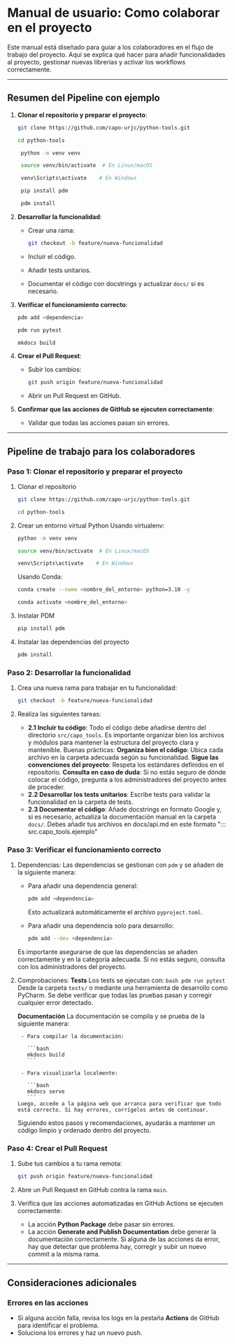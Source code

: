 # Manual de usuario: Como colaborar en el proyecto

Este manual está diseñado para guiar a los colaboradores en el flujo de trabajo del proyecto.
Aquí se explica qué hacer para añadir funcionalidades al proyecto, gestionar nuevas librerías y activar los workflows correctamente.

---
## Resumen del Pipeline con ejemplo

1. **Clonar el repositorio y preparar el proyecto**:
    ```bash
    git clone https://github.com/capo-urjc/python-tools.git
    ```
    ```bash
    cd python-tools
   ```
   ```bash
    python -m venv venv
   ```
   ```bash
    source venv/bin/activate  # En Linux/macOS
   ```
   ```bash
    venv\Scripts\activate    # En Windows
   ```
   ```bash
    pip install pdm
   ```
   ```bash
    pdm install
    ```

3. **Desarrollar la funcionalidad**:
    - Crear una rama:

      ```bash
      git checkout -b feature/nueva-funcionalidad
      ```

    - Incluir el código.
    - Añadir tests unitarios.
    - Documentar el código con docstrings y actualizar `docs/` si es necesario.

4. **Verificar el funcionamiento correcto**:
    ```bash
    pdm add <dependencia>
    ```
    ```bash
    pdm run pytest
    ```
    ```bash
    mkdocs build
    ```

6. **Crear el Pull Request**:
    - Subir los cambios:

      ```bash
      git push origin feature/nueva-funcionalidad
      ```

    - Abrir un Pull Request en GitHub.

7. **Confirmar que las acciones de GitHub se ejecuten correctamente**:
    - Validar que todas las acciones pasan sin errores.
  
---

## Pipeline de trabajo para los colaboradores

### **Paso 1: Clonar el repositorio y preparar el proyecto**
1. Clonar el repositorio
    ```bash
    git clone https://github.com/capo-urjc/python-tools.git
    ```
    ```bash
    cd python-tools
    ```

2. Crear un entorno virtual Python
    Usando virtualenv:
    ```bash
    python -m venv venv
    ```
    ```bash
    source venv/bin/activate  # En Linux/macOS
    ```
    ```bash
    venv\Scripts\activate    # En Windows
    ```

    Usando Conda:
    ```bash
    conda create --name <nombre_del_entorno> python=3.10 -y
    ```
    ```bash
    conda activate <nombre_del_entorno>
    ```

3. Instalar PDM
    ```bash
    pip install pdm
    ```

4. Instalar las dependencias del proyecto
    ```bash
    pdm install
    ```

### **Paso 2: Desarrollar la funcionalidad**

1. Crea una nueva rama para trabajar en tu funcionalidad:

    ```bash
    git checkout -b feature/nueva-funcionalidad
    ```

2. Realiza las siguientes tareas:
    - **2.1 Incluir tu código**: Todo el código debe añadirse dentro del directorio `src/capo_tools`. Es importante organizar bien los archivos y módulos para mantener la estructura del proyecto clara y mantenible. Buenas prácticas:
          **Organiza bien el código**: Ubica cada archivo en la carpeta adecuada según su funcionalidad.
          **Sigue las convenciones del proyecto**: Respeta los estándares definidos en el repositorio.
          **Consulta en caso de duda**: Si no estás seguro de dónde colocar el código, pregunta a los administradores del proyecto antes de proceder.
    - **2.2 Desarrollar los tests unitarios**: Escribe tests para validar la funcionalidad en la carpeta de tests.
    - **2.3 Documentar el código**: Añade docstrings en formato Google y, si es necesario, actualiza la documentación manual en la carpeta `docs/`. Debes añadir tus archivos en docs/api.md en este formato "::: src.capo_tools.ejemplo"

### **Paso 3: Verificar el funcionamiento correcto**

1. Dependencias:
    Las dependencias se gestionan con `pdm` y se añaden de la siguiente manera:
    
    - Para añadir una dependencia general:
      ```bash
      pdm add <dependencia>
      ```
      Esto actualizará automáticamente el archivo `pyproject.toml`.
    
    - Para añadir una dependencia solo para desarrollo:
      ```bash
      pdm add --dev <dependencia>
      ```

    Es importante asegurarse de que las dependencias se añaden correctamente y en la categoría adecuada. Si no estás seguro, consulta con los administradores del proyecto.

      
      
2. Comprobaciones:
    **Tests**
        Los tests se ejecutan con:
        ```bash
        pdm run pytest
        ```
        Desde la carpeta `tests/` o mediante una herramienta de desarrollo como PyCharm. Se debe verificar que todas las pruebas pasan y corregir cualquier error detectado.

    **Documentación**
        La documentación se compila y se prueba de la siguiente manera:

        - Para compilar la documentación:
   
          ```bash
          mkdocs build
          ```
   
        - Para visualizarla localmente:
   
          ```bash
          mkdocs serve
          ```
       Luego, accede a la página web que arranca para verificar que todo está correcto. Si hay errores, corrígelos antes de continuar.

    Siguiendo estos pasos y recomendaciones, ayudarás a mantener un código limpio y ordenado dentro del proyecto.

### **Paso 4: Crear el Pull Request**

1. Sube tus cambios a tu rama remota:

    ```bash
    git push origin feature/nueva-funcionalidad
    ```

2. Abre un Pull Request en GitHub contra la rama `main`.

3. Verifica que las acciones automatizadas en GitHub Actions se ejecuten correctamente:
    - La acción **Python Package** debe pasar sin errores.
    - La acción **Generate and Publish Documentation** debe generar la documentación correctamente.
   Si alguna de las acciones da error, hay que detectar que problema hay, corregir y subir un nuevo commit a la misma rama.

---

## Consideraciones adicionales

### **Errores en las acciones**
- Si alguna acción falla, revisa los logs en la pestaña **Actions** de GitHub para identificar el problema.
- Soluciona los errores y haz un nuevo push.




